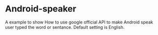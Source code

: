 # Android-speaker
 A example to show How to use google official API to make Android speak user typed the word or sentance. Default setting is English.
